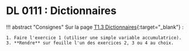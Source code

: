 # DL 0111 : Dictionnaires

!!! abstract "Consignes"
    Sur la page [T1.3 Dictionnaires](https://cgouygou.github.io/TNSI/T01_StructuresDonnees/T1.3_Dictionnaires/T1.3_Dictionnaires/){:target="_blank"} :

    1. Faire l'exercice 1 (utiliser une simple variable accumulatrice).
    3. **Rendre** sur feuille l'un des exercices 2, 3 ou 4 au choix.
